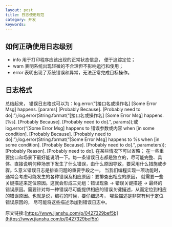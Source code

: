 ```yaml
---
layout: post
title: 日志使用规范
category: 开发
keywords: 
---
```


## 如何正确使用日志级别
* info 用于打印程序应该出现的正常状态信息， 便于追踪定位；
* warn 表明系统出现轻微的不合理但不影响运行和使用；
* error 表明出现了系统错误和异常，无法正常完成目标操作。



## 日志格式
总结起来， 错误日志格式可以为：log.error(“[接口名或操作名] [Some Error Msg] happens. [params] [Probably Because]. [Probably need to do].”);log.error(String.format(“[接口名或操作名] [Some Error Msg] happens. [%s]. [Probably Because]. [Probably need to do].”, params));或log.error(“[Some Error Msg] happens to 错误参数或内容 when [in some condition]. [Probably Because]. [Probably need to do].”);log.error(String.format(“[Some Error Msg] happens to %s when [in some condition]. [Probably Because]. [Probably need to do].”, parameters));[Probably Reason]. [Probably need to do]. 在某些情况下可以省略； 在一些重要接口和场景下最好能说明一下。每一条错误日志都是独立的，尽可能完整、具体、直接说明何种场景下发生了什么错误，由什么原因导致，要采用什么措施或步骤。5.意义错误日志是排查问题的重要手段之一。 当我们编程实现一项功能时， 通常会考虑可能发生的各种错误及相应原因：要排查出相应的原因， 就需要一些关键描述来定位原因。这就会形成三元组：错误现象 -> 错误关键描述 -> 最终的错误原因。需要针对每一种错误尽可能提供相应的错误关键描述，从而定位到相应的错误原因。也就是说，编程的时候，要仔细思考， 哪些描述是非常有利于定位错误原因的， 尽可能将这些描述添加到错误日志中。

原文链接:[https://www.jianshu.com/p/0427329bef5b](https://www.jianshu.com/p/0427329bef5b)